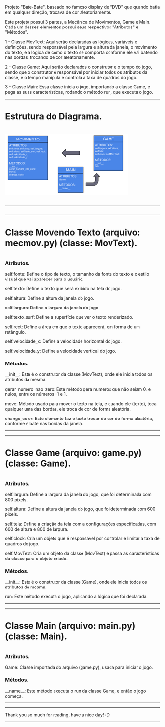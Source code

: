 Projeto "Bate-Bate", baseado no famoso display de “DVD” que quando batia em qualquer direção, trocava de cor aleatoriamente.

Este projeto possui 3 partes, a Mecânica de Movimentos, Game e Main. Cada um desses elementos possui seus respectivos "Atributos" e "Métodos".

1 - Classe MovText: Aqui serão declaradas as lógicas, variáveis e definições, sendo responsável pela largura e altura da janela, o movimento do texto, e a lógica de como o texto se comporta conforme ele vai batendo nas bordas, trocando de cor aleatoriamente.

2 - Classe Game: Aqui serão declarados o construtor e o tempo do jogo, sendo que o construtor é responsável por iniciar todos os atributos da classe, e o tempo manipula e controla a taxa de quadros do jogo.

3 - Classe Main: Essa classe inicia o jogo, importando a classe Game, e pega as suas características, rodando o método run, que executa o jogo.

------------------------------------------------------

<h1>Estrutura do Diagrama.<h1>

<img height="200em" src="./img/diagrama-uml.png" align-items=center>

------------------------------------------------------

------------------------------------------------------

<h1>Classe Movendo Texto (arquivo: mecmov.py) (classe: MovText).<h1>

<h3>Atributos.</h3>

<p>self.fonte: Define o tipo de texto, o tamanho da fonte do texto e o estilo visual que vai aparecer para o usuário.</p>

<p>self.texto: Define o texto que será exibido na tela do jogo.</p>

<p>self.altura: Define a altura da janela do jogo.</p>

<p>self.largura: Define a largura da janela do jogo</p>

<p>self.texto_surf: Define a superfície que ver o texto renderizado.</p>

<p>self.rect: Define a área em que o texto aparecerá, em forma de um retângulo.</p>

<p>self.velocidade_x: Define a velocidade horizontal do jogo.</p>

<p>self.velocidade_y: Define a velocidade vertical do jogo.</p>

<h3>Métodos.</h3>

<p>__init__: Este é o construtor da classe (MovText), onde ele inicia todos os atributos da mesma.</p>

<p>gerar_numero_nao_zero: Este método gera numeros que não sejam 0, e nulos, entre os números -1 e 1.</p>

<p>move: Método usado para mover o texto na tela, e quando ele (texto), toca qualquer uma das bordas, ele troca de cor de forma aleatória.</p>

<p>change_color: Este elemento faz o texto trocar de cor de forma aleatória, conforme e bate nas bordas da janela.</p>

------------------------------------------------------

------------------------------------------------------

<h1>Classe Game (arquivo: game.py) (classe: Game).<h1>

<h3>Atributos.</h3>

<p>self.largura: Define a largura da janela do jogo, que foi determinada com 800 pixels.</p>

<p>self.altura: Define a altura da janela do jogo, que foi determinada com 600 pixels.</p>

<p>self.tela: Define a criação da tela com a configurações especificadas, com 600 de altura e 800 de largura.</p>

<p>self.clock: Cria um objeto que é responsável por controlar e limitar a taxa de quadros do jogo.</p>

<p>self.MovText: Cria um objeto da classe (MovText) e passa as características da classe para o objeto criado.</p>

<h3>Métodos.</h3>

<p>__init__: Este é o construtor da classe (Game), onde ele inicia todos os atributos da mesma.</p>

<p>run: Este método executa o jogo, aplicando a lógica que foi declarada.</p>

------------------------------------------------------

------------------------------------------------------

<h1>Classe Main (arquivo: main.py) (classe: Main).<h1>

<h3>Atributos.</h3>

<p>Game: Classe importada do arquivo (game.py), usada para iniciar o jogo.</p>

<h3>Métodos.</h3>

<p>__name__: Este método executa o run da classe Game, e então o jogo começa.</p>

------------------------------------------------------

------------------------------------------------------

Thank you so much for reading, have a nice day! :D

------------------------------------------------------